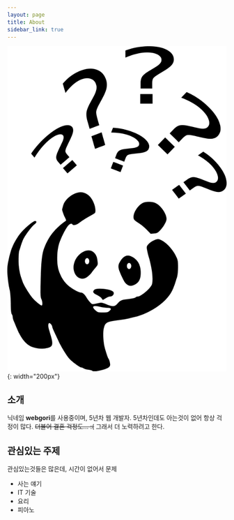 ```yaml
---
layout: page
title: About
sidebar_link: true
---
```


![](/assets/images/Question-mark-question-clipart.png){: width="200px"}

## 소개

닉네임 **webgori**를 사용중이며, 5년차 웹 개발자.
5년차인데도 아는것이 없어 항상 걱정이 많다. ~~더불어 결혼 걱정도... :(~~
그래서 더 노력하려고 한다.

## 관심있는 주제

관심있는것들은 많은데, 시간이 없어서 문제

* 사는 얘기
* IT 기술
* 요리
* 피아노